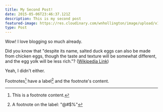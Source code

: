 ```yaml
---
title: My Second Post!
date: 2015-05-06T23:46:37.121Z
description: This is my second post
featured-image: https://res.cloudinary.com/wnhollington/image/upload/v1664330324/colorado-construction-claims/istockphoto-629822156-612x612_d5ixvv.jpg
type: Post
---
```


Wow! I love blogging so much already.

Did you know that "despite its name, salted duck eggs can also be made from
chicken eggs, though the taste and texture will be somewhat different, and the
egg yolk will be less rich."?
([Wikipedia Link](https://en.wikipedia.org/wiki/Salted_duck_egg))

Yeah, I didn't either.

Footnotes[^1] have a label[^@#$%] and the footnote's content.

[^1]: This is a footnote content.
[^@#$%]: A footnote on the label: "@#$%"